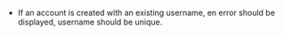 - If an account is created with an existing username, en error should be displayed, username should be unique.